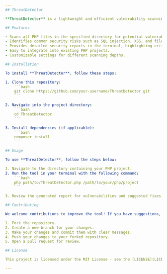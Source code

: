 ```yaml
---
## ThreatDetector

**ThreatDetector** is a lightweight and efficient vulnerability scanning tool designed to analyze PHP projects. It scans for potential security issues and provides detailed reports to developers. This tool ensures that your PHP applications are secure and maintain high-quality standards.

## Features

- Scans all PHP files in the specified directory for potential vulnerabilities.
- Identifies common security risks such as SQL injection, XSS, and file inclusion.
- Provides detailed security reports in the terminal, highlighting critical issues.
- Easy to integrate into existing PHP projects.
- Customizable settings for different scanning depths.

## Installation

To install **ThreatDetector**, follow these steps:

1. Clone this repository:
    ```bash
    git clone https://github.com/your-username/ThreatDetector.git
    ```

2. Navigate into the project directory:
    ```bash
    cd ThreatDetector
    ```

3. Install dependencies (if applicable):
    ```bash
    composer install
    ```

## Usage

To use **ThreatDetector**, follow the steps below:

1. Navigate to the directory containing your PHP project.
2. Run the tool in your terminal with the following command:
    ```bash
    php path/to/ThreatDetector.php /path/to/your/php/project
    ```

3. Review the generated report for vulnerabilities and suggested fixes.

## Contributing

We welcome contributions to improve the tool! If you have suggestions, bug fixes, or features to contribute, please follow these steps:

1. Fork the repository.
2. Create a new branch for your changes.
3. Make your changes and commit them with clear messages.
4. Push your changes to your forked repository.
5. Open a pull request for review.

## License

This project is licensed under the MIT License - see the [LICENSE](LICENSE) file for details.

---
```

